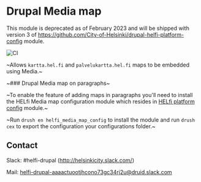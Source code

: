 # Drupal Media map

This module is deprecated as of February 2023 and will be shipped with version 3 of https://github.com/City-of-Helsinki/drupal-helfi-platform-config module.

![CI](https://github.com/City-of-Helsinki/drupal-module-helfi-media-map/workflows/CI/badge.svg)

~Allows `kartta.hel.fi` and `palvelukartta.hel.fi` maps to be embedded using Media.~

~### Drupal Media map on paragraphs~

~To enable the feature of adding maps in paragraphs you'll need to install the HELfi Media map configuration module which resides in [HELfi platform config](https://github.com/City-of-Helsinki/drupal-helfi-platform-config) module.~

~Run `drush en helfi_media_map_config` to install the module and run `drush cex` to export the configuration your configurations folder.~

## Contact

Slack: #helfi-drupal (http://helsinkicity.slack.com/)

Mail: helfi-drupal-aaaactuootjhcono73gc34rj2u@druid.slack.com
